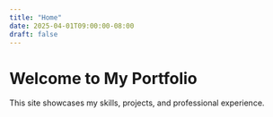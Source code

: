 ```yaml
---
title: "Home"
date: 2025-04-01T09:00:00-08:00
draft: false
---
```


# Welcome to My Portfolio

This site showcases my skills, projects, and professional experience.
